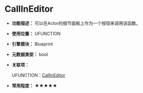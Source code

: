 ﻿# CallInEditor

- **功能描述：** 可以在Actor的细节面板上作为一个按钮来调用该函数。

- **使用位置：** UFUNCTION

- **引擎模块：** Blueprint

- **元数据类型：** bool

- **关联项：** 

  UFUNCTION：[CallInEditor](../../Specifier/UFUNCTION/Blueprint/CallInEditor/CallInEditor.md)

- **常用程度：** ★★★★★
